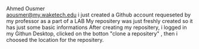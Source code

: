 Ahmed Ousmer  
aousmer@my.waketech.edu
i just created a Github account requeseted by my professor as a part of a LAB
My repositery was just freshly created so it has just some basic informations
After creating my repositery, i logged in my Githun Desktop, clicked on the botton "clone a repositery" , then i choosed the location for the repositery.

